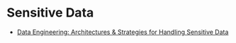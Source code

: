 # Sensitive Data

- [Data Engineering: Architectures & Strategies for Handling Sensitive Data](https://blog.det.life/data-engineering-architectures-strategies-for-handling-sensitive-data-83292b997c17)
